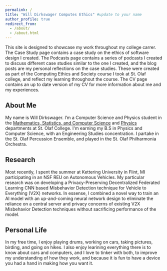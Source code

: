 ```yaml
---
permalink: /
title: "Will Dirkswager Computes Ethics" #update to your name
author_profile: true
redirect_from: 
  - /about/
  - /about.html
---
```


This site is designed to showcase my work throughout my college carrer. The Case Study page contains a case study on the ethics of software design I created. The Podcasts page contains a series of podcasts I created to discuss different case studies similar to the one I created, and the blog posts are my personal reflections on the case studies. These were created as part of the Computing Ethics and Society course I took at St. Olaf college, and reflect my learning throughout the course. The CV page contains an up to date version of my CV for more information about me and my experiences.


About Me
---
My name is Will Dirkswager. I’m a Computer Science and Physics student in the [Mathematics, Statistics, and Computer Science](https://wp.stolaf.edu/mscs/) and [Physics](https://wp.stolaf.edu/physics/) departments at St. Olaf College. I'm earning my B.S in Physics and Computer Science, with an Engineering Studies concentration. I partake in the St. Olaf Percussion Ensemble, and played in the St. Olaf Philharmonia Orchestra. 

Research 
---
Most recently, I spent the summer at Kettering University in Flint, MI participating in an NSF REU on Autonomous Vehicles. My particular research was on developing a Privacy-Preserving Decentralized Federated Learning CNN based Misbehavior Detection technique for Vehicle to Everything (V2X) networks. In essense, I combined a novel way to train an AI model with an up-and-coming neural network design to eliminate the reliance on a central server and privacy concerns of existing V2X Misbehavior Detection techniques without sacrificing performance of the model.

Personal Life
---
In my free time, I enjoy playing drums, working on cars, taking pictures, birding, and going on hikes. I also enjoy learining everything there is to know about cars and computers, and I love to tinker with both, to improve my understanding of how they work, and because it is fun to have a device you had a hand in making how you want it.
